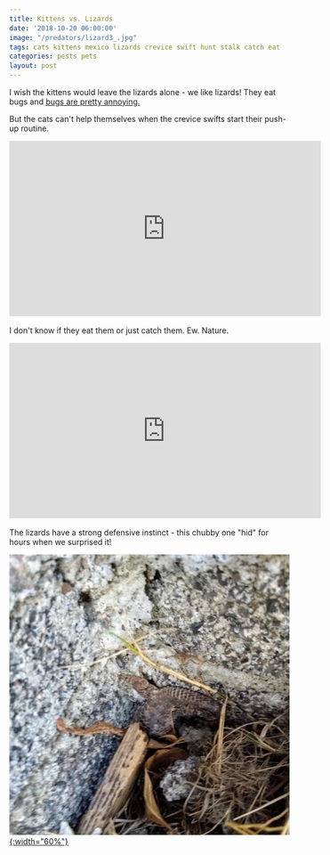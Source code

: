 ```yaml
---
title: Kittens vs. Lizards
date: '2018-10-20 06:00:00'
image: "/predators/lizard3_.jpg"
tags: cats kittens mexico lizards crevice swift hunt stalk catch eat
categories: pests pets
layout: post
---
```


I wish the kittens would leave the lizards alone - we like lizards! They eat bugs and [bugs are pretty annoying.](https://reverdecer.annalisagross.com/2018/08/10/cut-out-the-middle-man/)

But the cats can't help themselves when the crevice swifts start their push-up routine.

<iframe width="560" height="315" src="https://www.youtube-nocookie.com/embed/IV4q74d0zU4" frameborder="0" allow="autoplay; encrypted-media" allowfullscreen></iframe>

I don't know if they eat them or just catch them. Ew. Nature.

<iframe width="560" height="315" src="https://www.youtube-nocookie.com/embed/zHa8uNf8BOY" frameborder="0" allow="autoplay; encrypted-media" allowfullscreen></iframe>

The lizards have a strong defensive instinct - this chubby one "hid" for hours when we surprised it!

[![](/images/predators/lizard_hides_.jpg){:width="60%"}](/images/predators/lizard_hides.jpg)